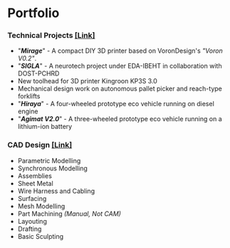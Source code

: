 # Portfolio
### Technical Projects [[Link]](Technical%20Projects)

- "***Mirage***" - A compact DIY 3D printer based on VoronDesign's *"Voron V0.2"*.
- "***SIGLA***" - A neurotech project under EDA-IBEHT in collaboration with DOST-PCHRD
- New toolhead for 3D printer Kingroon KP3S 3.0
- Mechanical design work on autonomous pallet picker and reach-type forklifts
- "***Hiraya***" - A four-wheeled prototype eco vehicle running on diesel engine
- "***Agimat V2.0***" -  A three-wheeled prototype eco vehicle running on a lithium-ion battery

### CAD Design [[Link]](CAD%20Design)

- Parametric Modelling
- Synchronous Modelling
- Assemblies
- Sheet Metal
- Wire Harness and Cabling
- Surfacing
- Mesh Modelling
- Part Machining *(Manual, Not CAM)*
- Layouting
- Drafting
- Basic Sculpting


